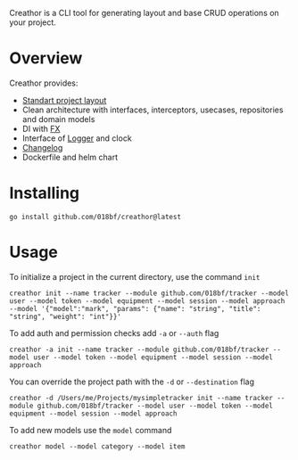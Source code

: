 Creathor is a CLI tool for generating layout and base CRUD operations on your project.
# Overview

Creathor provides:
* [Standart project layout](https://github.com/golang-standards/project-layout)
* Clean architecture with interfaces, interceptors, usecases, repositories and domain models 
* DI with [FX](https://github.com/uber-go/fx)
* Interface of [Logger](https://github.com/uber-go/zap) and clock
* [Changelog](https://keepachangelog.com/en/1.0.0/)
* Dockerfile and helm chart

# Installing
```
go install github.com/018bf/creathor@latest
```

# Usage

To initialize a project in the current directory, use the command `init`
```
creathor init --name tracker --module github.com/018bf/tracker --model user --model token --model equipment --model session --model approach --model '{"model":"mark", "params": {"name": "string", "title": "string", "weight": "int"}}'
```

To add auth and permission checks add `-a` or `--auth` flag
```
creathor -a init --name tracker --module github.com/018bf/tracker --model user --model token --model equipment --model session --model approach
```

You can override the project path with the `-d` or `--destination` flag
```
creathor -d /Users/me/Projects/mysimpletracker init --name tracker --module github.com/018bf/tracker --model user --model token --model equipment --model session --model approach
```

To add new models use the `model` command
```
creathor model --model category --model item
```
